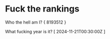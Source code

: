 # Fuck the rankings

Who the hell am I?
{ 8193512 }

What fucking year is it?
[ 2024-11-21T00:30:00Z ]
